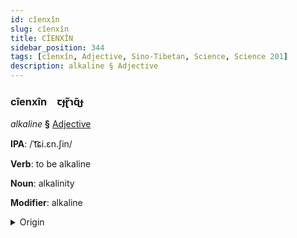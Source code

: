 ```yaml
---
id: cîenxîn
slug: cîenxîn
title: CÎENXÎN
sidebar_position: 344
tags: [cîenxîn, Adjective, Sino-Tibetan, Science, Science 201]
description: alkaline § Adjective
---
```


### cîenxîn&emsp;<span kind="abugida">ꞇɟɽ̃ɿɋ̃ɟ</span>

*alkaline* **§** [Adjective](../../tags/Adjective)

**IPA**: /ˈt͡ɕi.ɛn.ʃin/

**Verb**: to be alkaline

**Noun**: alkalinity

**Modifier**: alkaline

<details>
    <summary>Origin</summary>
    Mandarin 鹼性 jiǎnxìng /tɕjɛn.ɕiŋ/<br/>
    <em>Sino-Tibetan Language Family</em>
</details>